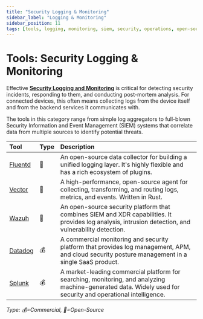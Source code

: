```yaml
---
title: "Security Logging & Monitoring"
sidebar_label: "Logging & Monitoring"
sidebar_position: 11
tags: [tools, logging, monitoring, siem, security, operations, open-source, commercial]
---
```

# Tools: Security Logging & Monitoring

Effective **[Security Logging and Monitoring](../implementation/operate-phase/security-logging.md)** is critical for detecting security incidents, responding to them, and conducting post-mortem analysis. For connected devices, this often means collecting logs from the device itself and from the backend services it communicates with.

The tools in this category range from simple log aggregators to full-blown Security Information and Event Management (SIEM) systems that correlate data from multiple sources to identify potential threats.

| Tool | Type | Description |
| :--- | :--- | :--- |
| [Fluentd](https://www.fluentd.org/) | 🐙 | An open-source data collector for building a unified logging layer. It's highly flexible and has a rich ecosystem of plugins. |
| [Vector](https://vector.dev/) | 🐙 | A high-performance, open-source agent for collecting, transforming, and routing logs, metrics, and events. Written in Rust. |
| [Wazuh](https://wazuh.com/) | 🐙 | An open-source security platform that combines SIEM and XDR capabilities. It provides log analysis, intrusion detection, and vulnerability detection. |
| [Datadog](https://www.datadoghq.com/) | 💰 | A commercial monitoring and security platform that provides log management, APM, and cloud security posture management in a single SaaS product. |
| [Splunk](https://www.splunk.com/) | 💰 | A market-leading commercial platform for searching, monitoring, and analyzing machine-generated data. Widely used for security and operational intelligence. |

<!-- vale off -->
*Type: 💰=Commercial, 🐙=Open-Source*
<!-- vale on --> 